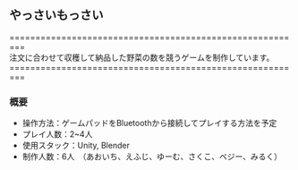 ## やっさいもっさい

=========================================================<br />
注文に合わせて収穫して納品した野菜の数を競うゲームを制作しています。
=========================================================<br />

### 概要
- 操作方法：ゲームパッドをBluetoothから接続してプレイする方法を予定
- プレイ人数：2~4人
- 使用スタック：Unity, Blender
- 制作人数：6人　（あおいち、えふじ、ゆーむ、さくこ、ベジー、みるく）
